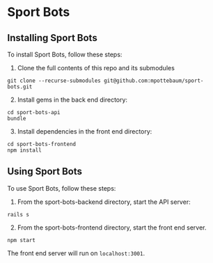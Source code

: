 # Sport Bots

## Installing Sport Bots

To install Sport Bots, follow these steps:

1. Clone the full contents of this repo and its submodules

```
git clone --recurse-submodules git@github.com:mpottebaum/sport-bots.git
```

2. Install gems in the back end directory:

```
cd sport-bots-api
bundle
```

3. Install dependencies in the front end directory:

```
cd sport-bots-frontend
npm install
```

## Using Sport Bots

To use Sport Bots, follow these steps:

1. From the sport-bots-backend directory, start the API server:

```
rails s
```

2. From the sport-bots-frontend directory, start the front end server.

```
npm start
```

The front end server will run on `localhost:3001`.